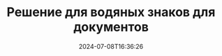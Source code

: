 ---
############################# Static ############################
layout: "family"
date:  2024-07-08T16:36:26
draft: false

product: "Watermark"
product_tag: "watermark"

lang: ru

############################# Head ############################
head_title: "Водяной знак документа C# Java Node.js Python | Добавить водный знак"
head_description: "Добавьте водяной знак к PDF, изображениям и документам. Решение для нанесения водяных знаков на Microsoft Office, PDF, OpenDocument, изображения и т. д."

############################# Header ############################
title: "Решение для водяных знаков для документов"
description:  |
  Добавьте текстовые и графические водяные знаки к документам и изображениям.

  Ищите и изменяйте водяные знаки документов удобным способом.

  Получите информацию о водяных знаках, представленных в ваших документах.

############################# Supported Platforms ###############################
supported_platforms:
  enable: true
  head_title: "Выберите свою платформу"
  title: "Независимость платформы"
  description: "Библиотека GroupDocs.Watermark поддерживает следующие операционные системы и фреймворки:"
  details_link_title: "Узнайте больше"

  items:
    # items loop
    - title: ".NET"
      description: GroupDocs.Watermark .NET 
      color: "blue"
      tag: "net"
      link: "/watermark/net/"
      features_link: "https://docs.groupdocs.com/watermark/net/system-requirements/"
      features:
          # features loop
          - rows: "4"
            content: |
                    .NET Framework 4.5 or higher <br> .NET Core 3.0 or higher <br> .NET 5.0 or higher
      
          # features loop
          - rows: "1"
            content: |
                    Windows <br> Linux <br> Mac OS
      
          # features loop
          - rows: "3"
            content: |
                    Microsoft Visual Studio <br> JetBrains Rider <br> Microsoft Visual Code
      
          # features loop
          - rows: "1"
            content: |
                    50+ file formats
      

    # items loop
    - title: "Java"
      description: GroupDocs.Watermark Java
      color: "red"
      tag: "java"
      link: "/watermark/java/"
      features_link: "https://docs.groupdocs.com/watermark/java/system-requirements/"
      features:
          # features loop
          - rows: "4"
            content: |
                    Java 8 or higher <br> Kotlin
      
          # features loop
          - rows: "1"
            content: |
                    Windows <br> Linux <br> Mac OS
      
          # features loop
          - rows: "3"
            content: |
                    IntelliJ IDEA <br> Eclipse <br> NetBeans
      
          # features loop
          - rows: "1"
            content: |
                    50+ file formats

    # items loop
    - title: "Node.js"
      description: GroupDocs.Watermark Node.js
      color: "green"
      tag: "nodejs-java"
      link: "/watermark/nodejs-java/"
      features_link: "https://docs.groupdocs.com/watermark/"
      features:
          # features loop
          - rows: "4"
            content: |
                    Node.js 16+ and J2SE 8.0 (1.8)+
      
          # features loop
          - rows: "1"
            content: |
                    Windows <br> Linux <br> Mac OS
      
          # features loop
          - rows: "3"
            content: |
                    Atom <br> Visual Studio Code <br> Любой другой текстовый редактор
      
          # features loop
          - rows: "1"
            content: |
                    50+ file formats

    # items loop
    - title: "Python"
      description: GroupDocs.Watermark Python
      color: "yellow"
      tag: "python-net"
      link: "/watermark/python-net/"
      features_link: "https://docs.groupdocs.com/watermark/net/system-requirements/"
      features:
          # features loop
          - rows: "3"
            content: |
                    Python 3.9+ and .Net 6+
      
          # features loop
          - rows: "1"
            content: |
                    Windows <br> Linux <br> Mac OS
      
          # features loop
          - rows: "4"
            content: |
                    IDLE <br> PyCharm <br> Visual Studio Code
      
          # features loop
          - rows: "1"
            content: |
                    50+ file formats

############################# Features ###############################
features:
  enable: true
  title: "Обзор характеристик GroupDocs.Watermark"
  description: "Библиотека, предназначенная для добавления, поиска и обновления различных типов водяных знаков для популярных форматов документов."

  items:
    # items loop
    - icon: "protect"
      title: "Защитите файлы водяными знаками"
      content: "Добавляйте текстовые и графические водяные знаки к своим деловым документам."

    # items loop
    - icon: "search"
      title: "Поиск существующих водяных знаков"
      content: "Получите подробную информацию о водяных знаках, размещенных в документе ранее."

    # items loop
    - icon: "manipulate"
      title: "Манипулирование водяными знаками документов"
      content: "Управляйте текстом, стилем, изображением и другими функциями водяных знаков."

    # items loop
    - icon: "additional"
      title: "Различные дополнительные функции"
      content: "Получите информацию о документе, обновите гиперссылки или фон страниц и т. д."

############################# Code samples ############################
code_samples:
  enable: true
  title: "Защита документов водяными знаками"
  description: "GroupDocs.Watermark примеры типичных операционных кодов."
  items:
    # code sample loop
    - title: "Создание водяного знака."
      content: |
       Чтобы добавить водяной знак к документу, укажите путь к целевому файлу. Вы можете выбрать множество вариантов размещения индивидуального водяного знака на определенной странице.
      samples:
        - language: "C#"
          color: "blue"
          content: |
            ```csharp {style=abap}   
            // Укажите документ, на который будет нанесен водяной знак
            using (Watermarker watermarker = new Watermarker("source.docx"))
            {
                // Создать объект водяного знака
                TextWatermark watermark = new TextWatermark("top secret", new Font("Arial", 36));

                // Настройка параметров водяных знаков
                watermark.ForegroundColor = Color.Red;
                watermark.HorizontalAlignment = HorizontalAlignment.Center;
                watermark.VerticalAlignment = VerticalAlignment.Center;

                // Добавьте водяной знак и сохраните обработанный файл
                watermarker.Add(watermark);
                watermarker.Save("result.docx");
            }
            ```
        - language: "Java"
          color: "red"
          content: |
            ```java {style=abap}   
            // Укажите документ, на который будет нанесен водяной знак
            Watermarker watermarker = new Watermarker("source.docx");

            // Создать объект водяного знака
            TextWatermark watermark = new TextWatermark("top secret", new Font("Arial", 36));

            // Настройка параметров водяных знаков
            watermark.setForegroundColor(Color.getRed());
            watermark.setHorizontalAlignment(HorizontalAlignment.Center);
            watermark.setVerticalAlignment(VerticalAlignment.Center);

            // Добавьте водяной знак и сохраните обработанный файл
            watermarker.add(watermark);
            watermarker.save("result.docx");
            watermarker.close();
            ```
        - language: "TypeScript"
          color: "green"
          content: |
            ```javascript {style=abap}  
            // Укажите документ, на который будет нанесен водяной знак
            const watermarker = new Watermarker("source.docx");

            // Создать объект водяного знака
            const watermark = new TextWatermark("top secret", new Font("Arial", 36));

            // Настройка параметров водяных знаков
            watermark.setForegroundColor(Color.getRed());
            watermark.setHorizontalAlignment(HorizontalAlignment.Center);
            watermark.setVerticalAlignment(VerticalAlignment.Center);

            // Добавьте водяной знак и сохраните обработанный файл
            watermarker.add(watermark);
            watermarker.save("result.docx");
            ```
        - language: "Python"
          color: "yellow"
          content: |
            ```python {style=abap}  
            def run():
                # Укажите документ, на который будет нанесен водяной знак
                with groupdocs.watermark.Watermarker("source.docx") as watermarker:
                    font = groupdocs.watermark.watermarks.Font("Arial", 36.0)

                    # Создать объект водяного знака
                    watermark = groupdocs.watermark.watermarks.TextWatermark("top secret", font)

                    # Настройка параметров водяных знаков
                    watermark.foreground_color = groupdocs.watermark.watermarks.Color.red;
                    watermark.horizontal_alignment = groupdocs.watermark.common.HorizontalAlignment.CENTER
                    watermark.vertical_alignment = groupdocs.watermark.common.VerticalAlignment.CENTER

                    # Добавьте водяной знак и сохраните обработанный файл
                    watermarker.add(watermark)
                    watermarker.save("result.docx")
            ```


############################# Supported Formats ###############################
formats:
  enable: true
  title: "Поддерживается более 50 форматов файлов"
  description: "GroupDocs.Watermark предоставляет водяные знаки для популярных форматов документов и файлов."

############################# Metrics ###############################
metrics:
  enable: true
  title: "Статистические данные нашей библиотеки"
  description: "Погрузитесь в ключевые показатели и узнайте о наших достижениях, влиянии и росте."

  items:
    # items loop
    - number: "50+"
      title: "Поддерживаемые форматы"
      content: "Библиотека способна обрабатывать более 50 самых популярных форматов файлов."

    # items loop
    - number: "500k"
      title: "NuGet загрузок"
      content: "GroupDocs.Watermark for .NET — популярная библиотека, которую загрузили более 500 000 раз на NuGet."

    # items loop
    - number: "15k"
      title: "Загрузки Maven"
      content: "GroupDocs.Watermark скачан на Maven более 15 000 раз, поэтому GroupDocs.Watermark является популярным выбором для Java разработчиков."

    # items loop
    - number: "140+"
      title: "Счастливые клиенты"
      content: "Отдельные разработчики и ведущие компании по всему миру отдают предпочтение нашим библиотекам для создания инновационных решений."


############################# Customers ###############################
customers:
  enable: true
  title: "Наши довольные клиенты"
  description: "GroupDocs библиотек используют всемирно известные и авторитетные бренды по всему миру."

  items:
    # items loop
    - title: "BenQ Corporation"
      logo: "benq"
      
    # items loop
    - title: "Nasdaq Stock Market"
      logo: "nasdaq"
      
    # items loop
    - title: "AT&T Inc."
      logo: "att"
      
    # items loop
    - title: "Customer logo AstraZeneca"
      logo: "astrazeneca"
      
    # items loop
    - title: "Central Bank of Argentina"
      logo: "argentinacentralbank"
      
    # items loop
    - title: "Roche Holding AG"
      logo: "roche"
      
    # items loop
    - title: "Capita"
      logo: "capita"
      
    # items loop
    - title: "Axa S.A."
      logo: "axa"
      
    # items loop
    - title: "Instructure Inc."
      logo: "instructure"
      
    # items loop
    - title: "Wipro"
      logo: "wipro"


############################# Actions ###############################
actions:
  enable: true
  title: "Готовы начать?"
  description: "Попробуйте функции GroupDocs.Watermark бесплатно на своей платформе"

  items:
    # items loop
    - title: ".NET"
      color: "blue"
      link: "/watermark/net/"

    # items loop
    - title: "Java"
      color: "red"
      link: "/watermark/java/"

    # items loop
    - title: "Node.js"
      color: "green"
      link: "/watermark/nodejs-java/"      

############################# FAQ ###############################
faq:
  enable: true
  title: "Часто задаваемые вопросы"
  description: "Ознакомьтесь с нашими часто задаваемыми вопросами"

  items:
    # items loop
    - question: "Требуются ли GroupDocs.Watermark внешние библиотеки для работы с документами?"
      answer: "GroupDocs.Watermark работает независимо, нет необходимости в стороннем программном обеспечении, таком как Adobe Acrobat, Microsoft Office и т. д."

    # items loop
    - question: "Могу ли я протестировать функции GroupDocs.Watermark перед покупкой?"
      answer: "Да, GroupDocs.Watermark предлагает бесплатную пробную версию! Установите его и попробуйте, но имейте в виду: в пробных версиях к вашим документам добавляются «пробные значки», обрабатываются только первые 3 страницы. Хотите получить полный опыт? Получите бесплатную 30-дневную временную лицензию для полной функциональности. Подробнее см. в разделе [временная лицензия](https://purchase.groupdocs.com/temporary-license/)."

    # items loop
    - question: "Какие типы лицензий предоставляются?"
      answer: "Нужна лицензия GroupDocs.Watermark? У нас есть варианты! Выбирайте из множества лицензий. Количество разработчиков в вашей команде. Места развертывания, такие как отдельный офис или удаленные рабочие места. Нужно ли конечным пользователям предоставлять клиентам SDK/API? Кроме того, существует лицензия на ежемесячное использование: платите только за то, что используете в тарифных планах с оплатой. Погрузитесь глубже и найдите идеальную [цену](https://purchase.groupdocs.com/pricing/watermark/net/)."

############################# Cloud Links ###############################
cloud_links:
  enable: true
  title: "GroupDocs.Watermark API с низким кодом"
  description: "Добавляйте водяные знаки к файлам с помощью нашего облачного API REST."
  
  items:
    # items loop
    - title: "GroupDocs.Watermark Cloud for cURL"
      content: "Используйте полный API cURL REST для нанесения водяных знаков PDF, Word, Excel, PowerPoint, JPEG и других популярных форматов файлов."
      icon: "groupdocs_watermark-for-curl"
      link: "https://products.groupdocs.cloud/watermark/curl"

    # items loop
    - title: "GroupDocs.Watermark Cloud for .NET"
      content: "Предоставьте своим .NET приложениям возможность нанесения водяных знаков на документы с помощью Cloud SDK для .NET. Защитите деловые документы самостоятельно."
      icon: "groupdocs_watermark-for-net"
      link: "https://products.groupdocs.cloud/watermark/net"

    # items loop
    - title: "GroupDocs.Watermark Cloud for Java"
      content: "GroupDocs.Watermark SDK, разработанный для Java, предоставляет новые возможности для ваших Java приложений и бизнес-файлов."
      icon: "groupdocs_watermark-for-java"
      link: "https://products.groupdocs.cloud/watermark/java"

############################# App links ###############################
app_links:
  enable: true
  title: "GroupDocs.Watermark Веб-приложения"
  description: "GroupDocs предоставляет доступ к веб-приложению для добавления водяных знаков в ваши документы. Более 50 популярных форматов файлов можно БЕСПЛАТНО добавить водяные знаки в вашем любимом браузере."

  items:
    # items loop
    - title: "GroupDocs.Watermark Total"
      content: "Онлайн-инструмент для добавления водяных знаков к документам с любого устройства."
      icon: "groupdocs_watermark-app"
      link: "https://products.groupdocs.app/watermark/total"

    # items loop
    - title: "GroupDocs.Watermark DOCX"
      content: "Водяной знак MS Word DOCX в режиме онлайн."
      icon: "groupdocs_words-app"
      link: "https://products.groupdocs.app/watermark/docx"

    # items loop
    - title: "GroupDocs.Watermark PDF"
      content: "Защитите PDF документов в режиме онлайн."
      icon: "groupdocs_pdf-app"
      link: "https://products.groupdocs.app/watermark/pdf"


      


---